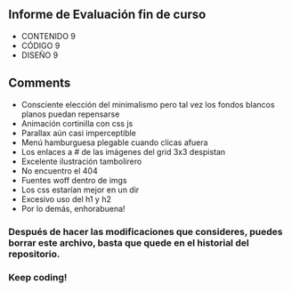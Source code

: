 ## Informe de Evaluación fin de curso
- CONTENIDO 9
- CÓDIGO 9
- DISEÑO 9

## Comments
- Consciente elección del minimalismo pero tal vez los fondos blancos planos puedan repensarse
- Animación cortinilla con css js
- Parallax aún casi imperceptible
- Menú hamburguesa plegable cuando clicas afuera
- Los enlaces a # de las imágenes del grid 3x3 despistan
- Excelente ilustración tambolirero
- No encuentro el 404
- Fuentes woff dentro de imgs
- Los css estarían mejor en un dir
- Excesivo uso del h1 y h2
- Por lo demás, enhorabuena!

### Después de hacer las modificaciones que consideres, puedes borrar este archivo, basta que quede en el historial del repositorio.
### Keep coding!
